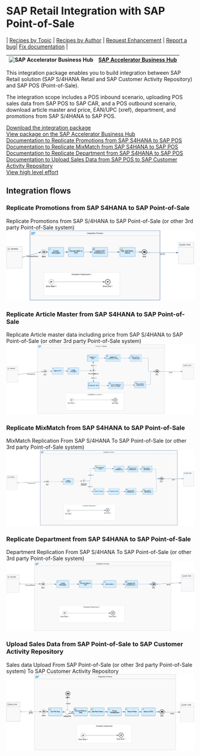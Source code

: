 # SAP Retail Integration with SAP Point-of-Sale

\| [Recipes by Topic](../../readme.md ) \| [Recipes by Author](../../author.md ) \| [Request Enhancement](https://github.com/SAP-samples/cloud-integration-flow/issues/new?assignees=&labels=Recipe%20Fix,enhancement&template=recipe-request.md&title=Improve%20SAP%20Retail%20Integration%20with%20SAP%20Point-of-Sale) \| [Report a bug](https://github.com/SAP-samples/cloud-integration-flow/issues/new?assignees=&labels=Recipe%20Fix,bug&template=bug_report.md&title=Issue%20with%20SAP%20Retail%20Integration%20with%20SAP%20Point-of-Sale)\| [Fix documentation](https://github.com/SAP-samples/cloud-integration-flow/issues/new?assignees=&labels=Recipe%20Fix,documentation&template=bug_report.md&title=Docu%20fix%20SAP%20Retail%20Integration%20with%20SAP%20Point-of-Sale) \|

 ![SAP Accelerator Business Hub](https://github.com/SAPAPIBusinessHub.png?size=50 ) | [SAP Accelerator Business Hub](https://api.sap.com/allcommunity) |
 ----|----|

<p>This integration package enables you to build integration between SAP Retail solution (SAP S/4HANA Retail and SAP Customer Activity Repository) and SAP POS (Point-of-Sale).</p>
<p>The integration scope includes a POS inbound scenario, uploading POS sales data from SAP POS to SAP CAR, and a POS outbound scenario, download article master and price, EAN/UPC (xref), department, and promotions from SAP S/4HANA to SAP POS.</p>

[Download the integration package](SAPRetailIntegrationwithSAPPoint-of-Sale.zip)\
[View package on the SAP Accelerator Business Hub](https://api.sap.com/package/SAPRetailIntegrationwithSAPPOS)\
[Documentation to Replicate Promotions from SAP S4HANA to SAP POS](Replicate_Promotions_from_SAP_S4HANA_to_POS.pdf)\
[Documentation to Replicate MixMatch from SAP S4HANA to SAP POS](Replicate_MixMatch_from_SAP_S4HANA_to_POS.pdf)\
[Documentation to Replicate Department from SAP S4HANA to SAP POS](Replicate_Department_from_SAP_S4HANA_to_POS.pdf)\
[Documentation to Upload Sales Data from SAP POS to SAP Customer Activity Repository](Upload_Sales_Data_from_SAP_Point-of-Sale_to_SAP_Customer_Activity_Repository.pdf)\
[View high level effort](effort.md)

 ## Integration flows
### Replicate Promotions from SAP S4HANA to SAP Point-of-Sale
Replicate Promotions from SAP S/4HANA to SAP Point-of-Sale (or other 3rd party Point-of-Sale system) \
 ![input-image](Replicate_Promotions_from_S4HANA_to_POS.jpg)
### Replicate Article Master from SAP S4HANA to SAP Point-of-Sale
 Replicate Article master data including price from SAP S/4HANA to SAP Point-of-Sale (or other 3rd party Point-of-Sale system) \
 ![input-image](Replicate_ArticleMaster_from_S4HANA_to_POS.png)
### Replicate MixMatch from SAP S4HANA to SAP Point-of-Sale
MixMatch Replication From SAP S/4HANA To SAP Point-of-Sale (or other 3rd party Point-of-Sale system) \
 ![input-image](Replicate_MixMatch_from_S4HANA_to_POS.jpg)
### Replicate Department from SAP S4HANA to SAP Point-of-Sale
 Department Replication From SAP S/4HANA To SAP Point-of-Sale (or other 3rd party Point-of-Sale system) \
 ![input-image](Replicate_Department_from_S4HANA_to_POS.png)
### Upload Sales Data from SAP Point-of-Sale to SAP Customer Activity Repository
Sales data Upload From SAP Point-of-Sale (or other 3rd party Point-of-Sale system) To SAP Customer Activity Repository \
 ![input-image](Upload_SalesData_from_POS_to_SAPCAR.jpg)
